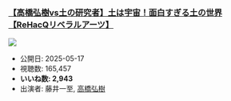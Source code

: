 ### [【高橋弘樹vs土の研究者】土は宇宙！面白すぎる土の世界【ReHacQリベラルアーツ】](https://www.youtube.com/watch?v=AcYETOEE7E0)
[![](https://img.youtube.com/vi/AcYETOEE7E0/sddefault.jpg)](https://www.youtube.com/watch?v=AcYETOEE7E0)
-   公開日: 2025-05-17
-   視聴数: 165,457
-   **いいね数: 2,943**
-   出演者: 藤井一至, [高橋弘樹](/rehacq_fan/people/高橋弘樹 "wikilink")
